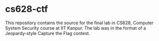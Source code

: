 # cs628-ctf
This repository contains the source for the final lab in CS628, Computer System
Security course at IIT Kanpur. The lab was in the format of a Jeopardy-style
Capture the Flag contest.

